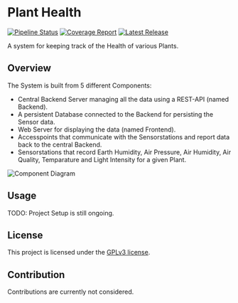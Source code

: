 # Plant Health

[![Pipeline Status](https://git.uibk.ac.at/informatik/qe/swess23/group1/g1t1/badges/main/pipeline.svg)](https://git.uibk.ac.at/informatik/qe/swess23/group1/g1t1/-/commits/main)
[![Coverage Report](https://git.uibk.ac.at/informatik/qe/swess23/group1/g1t1/badges/main/coverage.svg)](https://git.uibk.ac.at/informatik/qe/swess23/group1/g1t1/-/commits/main)
[![Latest Release](https://git.uibk.ac.at/informatik/qe/swess23/group1/g1t1/-/badges/release.svg)](https://git.uibk.ac.at/informatik/qe/swess23/group1/g1t1/-/releases)

A system for keeping track of the Health of various Plants.

## Overview

The System is built from 5 different Components:

- Central Backend Server managing all the data using a REST-API (named Backend).
- A persistent Database connected to the Backend for persisting the Sensor data.
- Web Server for displaying the data (named Frontend).
- Accesspoints that communicate with the Sensorstations and report data back to the central Backend.
- Sensorstations that record Earth Humidity, Air Pressure, Air Humidity, Air Quality, Temparature and Light Intensity for a given Plant.

![Component Diagram](https://git.uibk.ac.at/informatik/qe/swess23/group1/g1t1/-/blob/media/Diagrams/component-diagram.drawio.svg)

## Usage

TODO: Project Setup is still ongoing.

## License

This project is licensed under the [GPLv3 license].

[GPLv3 License]: https://git.uibk.ac.at/informatik/qe/swess23/group1/g1t1/-/blob/main/LICENSE

## Contribution

Contributions are currently not considered.
